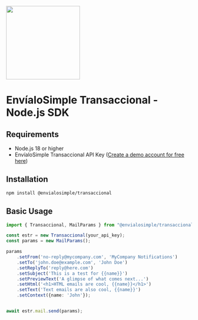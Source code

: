 <a href="https://envialosimple.com/transaccional"><img src="https://envialosimple.com/images/logo_tr.svg" width="200px"/></a>

# EnvíaloSimple Transaccional - Node.js SDK

## Requirements

- Node.js 18 or higher
- EnvíaloSimple Transaccional API Key ([Create a demo account for free here](https://envialosimple.com/transaccional))

## Installation

```bash
npm install @envialosimple/transaccional
```

## Basic Usage

```ts
import { Transaccional, MailParams } from "@envialosimple/transaccional";

const estr = new Transaccional(your_api_key);
const params = new MailParams();

params
    .setFrom('no-reply@mycompany.com', 'MyCompany Notifications')
    .setTo('john.doe@example.com', 'John Doe')
    .setReplyTo('reply@here.com')
    .setSubject('This is a test for {{name}}')
    .setPreviewText('A glimpse of what comes next...')
    .setHtml('<h1>HTML emails are cool, {{name}}</h1>')
    .setText('Text emails are also cool, {{name}}')
    .setContext({name: 'John'});


await estr.mail.send(params);
```

